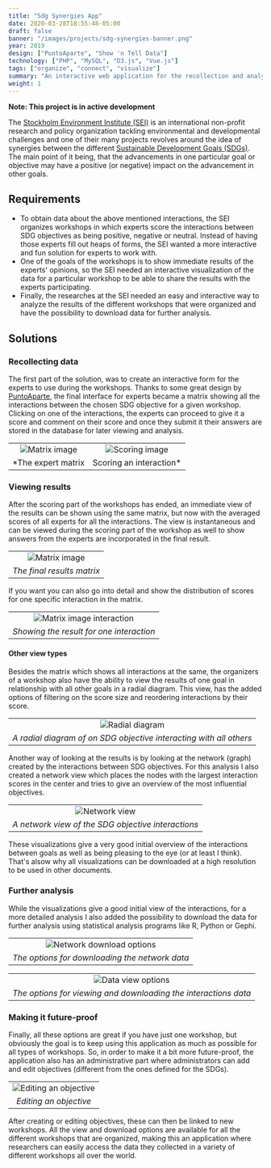 ```yaml
---
title: "Sdg Synergies App"
date: 2020-03-28T18:55:48-05:00
draft: false
banner: "/images/projects/sdg-synergies-banner.png"
year: 2019
design: ["PuntoAparte", "Show 'n Tell Data"]
technology: ["PHP", "MySQL", "D3.js", "Vue.js"]
tags: ["organize", "connect", "visualize"]
summary: "An interactive web application for the recollection and analysis of expert data with respect to possible interactions between different SDGs (Sustainable Development Goals)"
weight: 1
---
```


**Note: This project is in active development**

The [Stockholm Environment Institute (SEI)](https://www.sei.org/) is an international non-profit research and policy organization tackling environmental and developmental challenges and one of their many projects revolves around the idea of synergies between the different [Sustainable Development Goals (SDGs)](https://www.un.org/sustainabledevelopment/). The main point of it being, that the advancements in one particular goal or objective may have a positive (or negative) impact on the advancement in other goals.

## Requirements
* To obtain data about the above mentioned interactions, the SEI organizes workshops in which experts score the interactions between SDG objectives as being positive, negative or neutral. Instead of having those experts fill out heaps of forms, the SEI wanted a more interactive and fun solution for experts to work with.
* One of the goals of the workshops is to show immediate results of the experts' opinions, so the SEI needed an interactive visualization of the data for a particular workshop to be able to share the results with the experts participating.
* Finally, the researches at the SEI needed an easy and interactive way to analyze the results of the different workshops that were organized and have the possibility to download data for further analysis.

## Solutions

### Recollecting data
The first part of the solution, was to create an interactive form for the experts to use during the workshops. Thanks to some great design by [PuntoAparte](https://puntoaparte.com.co/), the final interface for experts became a matrix showing all the interactions between the chosen SDG objective for a given workshop. Clicking on one of the interactions, the experts can proceed to give it a score and comment on their score and once they submit it their answers are stored in the database for later viewing and analysis.

|  |  |
| :----: | :----: |
| ![Matrix image](/images/projects/sdg-synergies-respondent-matrix.png) | ![Scoring image](/images/projects/sdg-synergies-respondent-scoring.png)|
| *The expert matrix | Scoring an interaction* |

### Viewing results
After the scoring part of the workshops has ended, an immediate view of the results can be shown using the same matrix, but now with the averaged scores of all experts for all the interactions. The view is instantaneous and can be viewed during the scoring part of the workshop as well to show answers from the experts are incorporated in the final result.

|   |
| :----: |
|![Matrix image](/images/projects/sdg-synergies-matrix.png)| 
| *The final results matrix* | 

If you want you can also go into detail and show the distribution of scores for one specific interaction in the matrix.

|   |
| :----: |
| ![Matrix image interaction](/images/projects/sdg-synergies-matrix-interaction.png)|
| *Showing the result for one interaction* |

#### Other view types
Besides the matrix which shows all interactions at the same, the organizers of a workshop also have the ability to view the results of one goal in relationship with all other goals in a radial diagram. This view, has the added options of filtering on the score size and reordering interactions by their score.

|   |
| :----: |
| ![Radial diagram](/images/projects/sdg-synergies-radial.png)|
| *A radial diagram of on SDG objective interacting with all others* |

Another way of looking at the results is by looking at the network (graph) created by the interactions between SDG objectives. For this analysis I also created a network view which places the nodes with the largest interaction scores in the center and tries to give an overview of the most influential objectives.

|   |
| :----: |
| ![Network view](/images/projects/sdg-synergies-network.png) |
| *A network view of the SDG objective interactions* |

These visualizations give a very good initial overview of the interactions between goals as well as being pleasing to the eye (or at least I think). That's alsow why all visualizations can be downloaded at a high resolution to be used in other documents.

### Further analysis
While the visualizations give a good initial view of the interactions, for a more detailed analysis I also added the possibility to download the data for further analysis using statistical analysis programs like R, Python or Gephi.

|   |
| :----: |
| ![Network download options](/images/projects/sdg-synergies-network-options.png)
| *The options for downloading the network data* |

|   |
| :----: |
| ![Data view options](/images/projects/sdg-synergies-view-options.png)
| *The options for viewing and downloading the interactions data* |

### Making it future-proof
Finally, all these options are great if you have just one workshop, but obviously the goal is to keep using this application as much as possible for all types of workshops. So, in order to make it a bit more future-proof, the application also has an administrative part where administrators can add and edit objectives (different from the ones defined for the SDGs).

|   |
| :----: |
| ![Editing an objective](/images/projects/sdg-synergies-edit-options.png)
| *Editing an objective* |

After creating or editing objectives, these can then be linked to new workshops. All the view and download options are available for all the different workshops that are organized, making this an application where researchers can easily access the data they collected in a variety of different workshops all over the world.